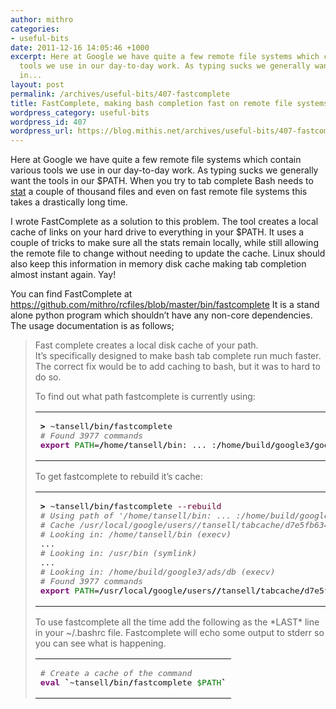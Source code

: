 ```yaml
---
author: mithro
categories:
- useful-bits
date: 2011-12-16 14:05:46 +1000
excerpt: Here at Google we have quite a few remote file systems which contain various
  tools we use in our day-to-day work. As typing sucks we generally want the tools
  in...
layout: post
permalink: /archives/useful-bits/407-fastcomplete
title: FastComplete, making bash completion fast on remote file systems
wordpress_category: useful-bits
wordpress_id: 407
wordpress_url: https://blog.mithis.net/archives/useful-bits/407-fastcomplete
---
```


<div class="entry-content">
<p>Here at Google we have quite a few remote file systems which contain various tools we use in our day-to-day work. As typing sucks we generally want the tools in our $PATH. When you try to tab complete Bash needs to <a href="http://linux.die.net/man/2/stat">stat</a> a couple of thousand files and even on fast remote file systems this takes a drastically long time.</p>
<p>I wrote FastComplete as a solution to this problem. The tool creates a local cache of links on your hard drive to everything in your $PATH. It uses a couple of tricks to make sure all the stats remain locally, while still allowing the remote file to change without needing to update the cache. Linux should also keep this information in memory disk cache making tab completion almost instant again. Yay!</p>
<p>You can find FastComplete at <a href="https://github.com/mithro/rcfiles/blob/master/bin/fastcomplete">https://github.com/mithro/rcfiles/blob/master/bin/fastcomplete</a> It is a stand alone python program which shouldn’t have any non-core dependencies. The usage documentation is as follows;</p>
<blockquote><p>
Fast complete creates a local disk cache of your path.<br/>
It’s specifically designed to make bash tab complete run much faster. The correct fix would be to add caching to bash, but it was to hard to do so.</p>
<p>To find out what path fastcomplete is currently using:</p>
<div class="wp_syntax"><table><tr><td class="code"><pre class="bash" style="font-family:monospace;"><span style="color: #000000; font-weight: bold;">></span> ~tansell<span style="color: #000000; font-weight: bold;">/</span>bin<span style="color: #000000; font-weight: bold;">/</span>fastcomplete
<span style="color: #666666; font-style: italic;"># Found 3977 commands</span>
<span style="color: #7a0874; font-weight: bold;">export</span> <span style="color: #007800;">PATH</span>=<span style="color: #000000; font-weight: bold;">/</span>home<span style="color: #000000; font-weight: bold;">/</span>tansell<span style="color: #000000; font-weight: bold;">/</span>bin: ... :<span style="color: #000000; font-weight: bold;">/</span>home<span style="color: #000000; font-weight: bold;">/</span>build<span style="color: #000000; font-weight: bold;">/</span>google3<span style="color: #000000; font-weight: bold;">/</span>googledata<span style="color: #000000; font-weight: bold;">/</span>validators:<span style="color: #000000; font-weight: bold;">/</span>home<span style="color: #000000; font-weight: bold;">/</span>build<span style="color: #000000; font-weight: bold;">/</span>google3<span style="color: #000000; font-weight: bold;">/</span>ads<span style="color: #000000; font-weight: bold;">/</span>db</pre></td></tr></table></div>
<p>To get fastcomplete to rebuild it’s cache:</p>
<div class="wp_syntax"><table><tr><td class="code"><pre class="bash" style="font-family:monospace;"><span style="color: #000000; font-weight: bold;">></span> ~tansell<span style="color: #000000; font-weight: bold;">/</span>bin<span style="color: #000000; font-weight: bold;">/</span>fastcomplete <span style="color: #660033;">--rebuild</span>
<span style="color: #666666; font-style: italic;"># Using path of '/home/tansell/bin: ... :/home/build/google3/googledata/validators:/home/build/google3/ads/db'</span>
<span style="color: #666666; font-style: italic;"># Cache /usr/local/google/users//tansell/tabcache/d7e5fb63454ae33b4a171b6437be904a did not exist! Rebuilding....</span>
<span style="color: #666666; font-style: italic;"># Looking in: /home/tansell/bin (execv)</span>
...
<span style="color: #666666; font-style: italic;"># Looking in: /usr/bin (symlink)</span>
...
<span style="color: #666666; font-style: italic;"># Looking in: /home/build/google3/ads/db (execv)</span>
<span style="color: #666666; font-style: italic;"># Found 3977 commands</span>
<span style="color: #7a0874; font-weight: bold;">export</span> <span style="color: #007800;">PATH</span>=<span style="color: #000000; font-weight: bold;">/</span>usr<span style="color: #000000; font-weight: bold;">/</span>local<span style="color: #000000; font-weight: bold;">/</span>google<span style="color: #000000; font-weight: bold;">/</span>users<span style="color: #000000; font-weight: bold;">//</span>tansell<span style="color: #000000; font-weight: bold;">/</span>tabcache<span style="color: #000000; font-weight: bold;">/</span>d7e5fb63454ae33b4a171b6437be904a</pre></td></tr></table></div>
<p>To use fastcomplete all the time add the following as the *LAST* line in your ~/.bashrc file. Fastcomplete will echo some output to stderr so you can see what is happening.</p>
<div class="wp_syntax"><table><tr><td class="code"><pre class="bash" style="font-family:monospace;"><span style="color: #666666; font-style: italic;"># Create a cache of the command</span>
<span style="color: #7a0874; font-weight: bold;">eval</span> <span style="color: #000000; font-weight: bold;">`</span>~tansell<span style="color: #000000; font-weight: bold;">/</span>bin<span style="color: #000000; font-weight: bold;">/</span>fastcomplete <span style="color: #007800;">$PATH</span><span style="color: #000000; font-weight: bold;">`</span></pre></td></tr></table></div>
</blockquote>
</div>